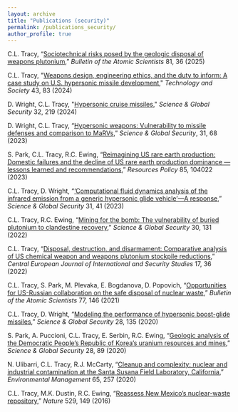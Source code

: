 ```yaml
---
layout: archive
title: "Publications (security)"
permalink: /publications_security/
author_profile: true
---
```






C.L. Tracy, “[Sociotechnical risks posed by the geologic disposal of weapons plutonium](https://camerontracy.github.io/files/Sociotechnical_risks_posed_by_the_geologic_disposal_of_weapons_plutonium.pdf),” _Bulletin of the Atomic Scientists_ 81, 36 (2025)

C.L. Tracy, "[Weapons design, engineering ethics, and the duty to inform: A case study on U.S. hypersonic missile development](https://camerontracy.github.io/files/Weapons_Design_Engineering_Ethics_and_the_Duty_to_Inform_A_Case_Study_on_US_Hypersonic_Missile_Development.pdf)," _Technology and Society_ 43, 83 (2024)

D. Wright, C.L. Tracy, "[Hypersonic cruise missiles](https://camerontracy.github.io/files/Hypersonic_cruise_missiles.pdf)," _Science & Global Security_ 32, 219 (2024)

D. Wright, C.L. Tracy, “[Hypersonic weapons: Vulnerability to missile defenses and comparison to MaRVs](https://camerontracy.github.io/files/Hypersonic_Weapons_Vulnerability_to_Missile_Defenses_and_Comparison_to_MaRVs.pdf),”
_Science & Global Security_, 31, 68 (2023)

S. Park, C.L. Tracy, R.C. Ewing, “[Reimagining US rare earth production: Domestic failures and the decline of US rare earth production dominance — lessons learned and recommendations](https://camerontracy.github.io/files/Reimagining_US_rare_earth_production_Domestic_failures_and_the_decline_of_US_rare_earth_production_dominance_–_Lessons_learned_and_recommendations.pdf),” _Resources Policy_
85, 104022 (2023)

C.L. Tracy, D. Wright, “[‘Computational fluid dynamics analysis of the infrared emission from a generic
hypersonic glide vehicle’—A response](https://camerontracy.github.io/files/“Computational_Fluid_Dynamics_Analysis_of_the_Infrared_Emission_from_a_Generic_Hypersonic_Glide_Vehicle”—_A_Response.pdf),” _Science & Global Security_ 31, 41 (2023)

C.L. Tracy, R.C. Ewing, “[Mining for the bomb: The vulnerability of buried plutonium to clandestine
recovery](https://camerontracy.github.io/files/Mining_for_the_Bomb_The_Vulnerability_of_Buried_Plutonium_to_Clandestine_Recovery.pdf
),” _Science & Global Security_ 30, 131 (2022)

C.L. Tracy, “[Disposal, destruction, and disarmament: Comparative analysis of US chemical weapon and
weapons plutonium stockpile reductions](https://camerontracy.github.io/files/Disposal%2C_Destruction_and_Disarmament_Comparative_Analysis_of_US_Chemical_Weapon_and_Weapons_Plutonium_Stockpile_Reductions.pdf),” _Central European Journal of International and Security Studies_
17, 36 (2022)

C.L. Tracy, S. Park, M. Plevaka, E. Bogdanova, D. Popovich, “[Opportunities for US-Russian collaboration
on the safe disposal of nuclear waste](https://camerontracy.github.io/files/Opportunities_for_US-Russian_collaboration_on_the_safe_disposal_of_nuclear_waste.pdf),” _Bulletin of the Atomic Scientists_ 77, 146 (2021)

C.L. Tracy, D. Wright, “[Modeling the performance of hypersonic boost-glide missiles](https://camerontracy.github.io/files/Modeling_the_Performance_of_Hypersonic_Boost-Glide_Missiles.pdf),” _Science & Global
Security_ 28, 135 (2020)

S. Park, A. Puccioni, C.L. Tracy, E. Serbin, R.C. Ewing, “[Geologic analysis of the Democratic People’s
Republic of Korea’s uranium resources and mines](https://camerontracy.github.io/files/Geologic_Analysis_of_the_Democratic_People’s_Republic_of_Korea’s_Uranium_Resources_and_Mines.pdf),” _Science & Global Security_ 28, 89 (2020)

N. Ulibarri, C.L. Tracy, R.J. McCarty, “[Cleanup and complexity: nuclear and industrial contamination at
the Santa Susana Field Laboratory, California](https://camerontracy.github.io/files/Cleanup_and_Complexity_Nuclear_and_Industrial_Contamination_at_The_Santa_Susana_Field_Laboratory%2C_California.pdf),” _Environmental Management_ 65, 257 (2020)

C.L. Tracy, M.K. Dustin, R.C. Ewing, “[Reassess New Mexico’s nuclear-waste repository](https://camerontracy.github.io/files/Reassess_New_Mexico’s_nuclear-waste_repository.pdf),” _Nature_ 529, 149
(2016)
